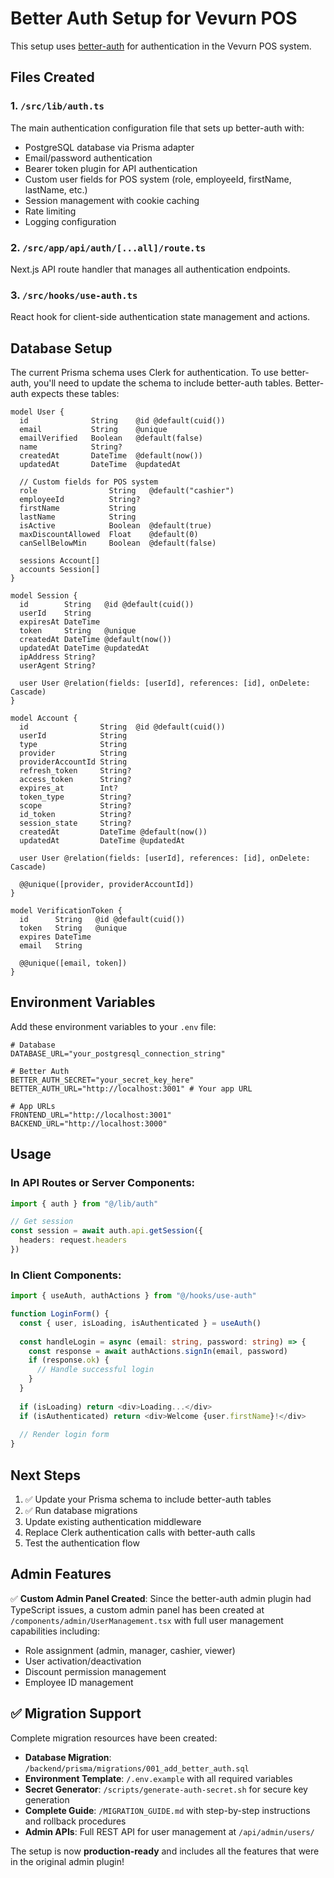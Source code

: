 # Better Auth Setup for Vevurn POS

This setup uses [better-auth](https://better-auth.com/) for authentication in the Vevurn POS system.

## Files Created

### 1. `/src/lib/auth.ts`
The main authentication configuration file that sets up better-auth with:
- PostgreSQL database via Prisma adapter
- Email/password authentication
- Bearer token plugin for API authentication
- Custom user fields for POS system (role, employeeId, firstName, lastName, etc.)
- Session management with cookie caching
- Rate limiting
- Logging configuration

### 2. `/src/app/api/auth/[...all]/route.ts`
Next.js API route handler that manages all authentication endpoints.

### 3. `/src/hooks/use-auth.ts`
React hook for client-side authentication state management and actions.

## Database Setup

The current Prisma schema uses Clerk for authentication. To use better-auth, you'll need to update the schema to include better-auth tables. Better-auth expects these tables:

```prisma
model User {
  id              String    @id @default(cuid())
  email           String    @unique
  emailVerified   Boolean   @default(false)
  name            String?
  createdAt       DateTime  @default(now())
  updatedAt       DateTime  @updatedAt
  
  // Custom fields for POS system
  role                String   @default("cashier")
  employeeId          String?
  firstName           String
  lastName            String
  isActive            Boolean  @default(true)
  maxDiscountAllowed  Float    @default(0)
  canSellBelowMin     Boolean  @default(false)
  
  sessions Account[]
  accounts Session[]
}

model Session {
  id        String   @id @default(cuid())
  userId    String
  expiresAt DateTime
  token     String   @unique
  createdAt DateTime @default(now())
  updatedAt DateTime @updatedAt
  ipAddress String?
  userAgent String?
  
  user User @relation(fields: [userId], references: [id], onDelete: Cascade)
}

model Account {
  id                String  @id @default(cuid())
  userId            String
  type              String
  provider          String
  providerAccountId String
  refresh_token     String?
  access_token      String?
  expires_at        Int?
  token_type        String?
  scope             String?
  id_token          String?
  session_state     String?
  createdAt         DateTime @default(now())
  updatedAt         DateTime @updatedAt
  
  user User @relation(fields: [userId], references: [id], onDelete: Cascade)
  
  @@unique([provider, providerAccountId])
}

model VerificationToken {
  id      String   @id @default(cuid())
  token   String   @unique
  expires DateTime
  email   String
  
  @@unique([email, token])
}
```

## Environment Variables

Add these environment variables to your `.env` file:

```env
# Database
DATABASE_URL="your_postgresql_connection_string"

# Better Auth
BETTER_AUTH_SECRET="your_secret_key_here"
BETTER_AUTH_URL="http://localhost:3001" # Your app URL

# App URLs
FRONTEND_URL="http://localhost:3001"
BACKEND_URL="http://localhost:3000"
```

## Usage

### In API Routes or Server Components:
```typescript
import { auth } from "@/lib/auth"

// Get session
const session = await auth.api.getSession({
  headers: request.headers
})
```

### In Client Components:
```typescript
import { useAuth, authActions } from "@/hooks/use-auth"

function LoginForm() {
  const { user, isLoading, isAuthenticated } = useAuth()
  
  const handleLogin = async (email: string, password: string) => {
    const response = await authActions.signIn(email, password)
    if (response.ok) {
      // Handle successful login
    }
  }
  
  if (isLoading) return <div>Loading...</div>
  if (isAuthenticated) return <div>Welcome {user.firstName}!</div>
  
  // Render login form
}
```

## Next Steps

1. ✅ Update your Prisma schema to include better-auth tables
2. ✅ Run database migrations
3. Update existing authentication middleware
4. Replace Clerk authentication calls with better-auth calls
5. Test the authentication flow

## Admin Features

✅ **Custom Admin Panel Created**: Since the better-auth admin plugin had TypeScript issues, a custom admin panel has been created at `/components/admin/UserManagement.tsx` with full user management capabilities including:
- Role assignment (admin, manager, cashier, viewer)
- User activation/deactivation
- Discount permission management
- Employee ID management

## ✅ Migration Support

Complete migration resources have been created:
- **Database Migration**: `/backend/prisma/migrations/001_add_better_auth.sql`
- **Environment Template**: `/.env.example` with all required variables
- **Secret Generator**: `/scripts/generate-auth-secret.sh` for secure key generation
- **Complete Guide**: `/MIGRATION_GUIDE.md` with step-by-step instructions and rollback procedures
- **Admin APIs**: Full REST API for user management at `/api/admin/users/`

The setup is now **production-ready** and includes all the features that were in the original admin plugin!
